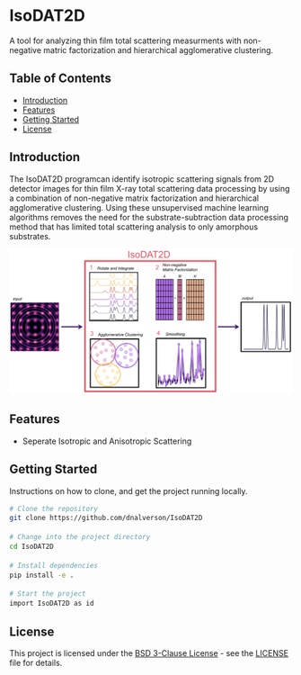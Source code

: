 # IsoDAT2D

 A tool for analyzing thin film total scattering measurments with non-negative matric factorization and hierarchical agglomerative clustering.

## Table of Contents

- [Introduction](#introduction)
- [Features](#features)
- [Getting Started](#getting-started)
- [License](#license)

## Introduction

The IsoDAT2D programcan identify isotropic scattering signals from 2D detector images for thin film X-ray total scattering data processing by using a combination of non-negative matrix factorization and hierarchical agglomerative clustering. Using these unsupervised machine learning algorithms removes the need for the substrate-subtraction data processing method that has limited total scattering analysis to only amorphous substrates.

![Alt text](IsoDAT2D/Slide4.PNG)

## Features

- Seperate Isotropic and Anisotropic Scattering

## Getting Started

Instructions on how to clone, and get the project running locally.

```bash
# Clone the repository
git clone https://github.com/dnalverson/IsoDAT2D

# Change into the project directory
cd IsoDAT2D

# Install dependencies
pip install -e .

# Start the project
import IsoDAT2D as id

```
## License

This project is licensed under the [BSD 3-Clause License](https://spdx.org/licenses/BSD-3-Clause-Clear.html) - see the [LICENSE](LICENSE.md) file for details.